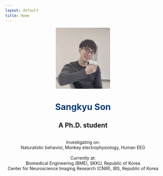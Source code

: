 ```yaml
---
layout: default
title: Home
---
```

<center><img src="./cover.png" width="35%" height="35%"></center>

# <center> <span style="color:rgb(10,59,118)"> Sangkyu Son </span></center> 
## <center> A Ph.D. student </center> 
<center> 
  <br>
  Investigating on: <br>
  Naturalistic behavior, Monkey electrophysiology, Human EEG <br>
  <br>
  Currently at: <br>
  Biomedical Engineering (BME), SKKU, Republic of Korea <br>
  Center for Neuroscience Imaging Research (CNIR), IBS, Republic of Korea<br>  
</center>
